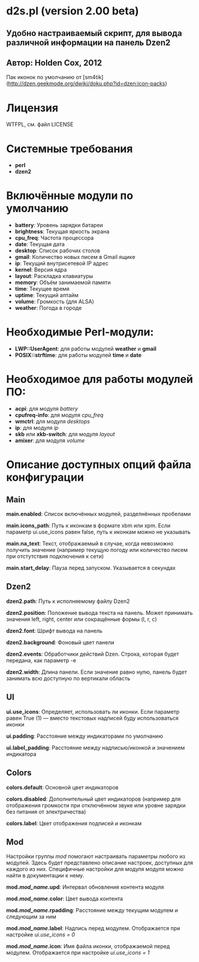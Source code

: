 d2s.pl (version 2.00 beta)
======================
## Удобно настраиваемый скрипт, для вывода различной информации на панель Dzen2
## Автор: Holden Cox, 2012

Пак иконок по умолчанию от [sm4tik] (http://dzen.geekmode.org/dwiki/doku.php?id=dzen:icon-packs)

# Лицензия
WTFPL, см. файл LICENSE

# Системные требования
* __perl__
* __dzen2__

# Включённые модули по умолчанию
* __battery__: Уровень зарядки батареи
* __brightness__: Текущая яркость экрана
* __cpu_freq__: Частота процессора
* __date__: Текущая дата
* __desktop__: Список рабочих столов
* __gmail__: Количество новых писем в Gmail ящике
* __ip__: Текущий внутрисетевой IP адрес
* __kernel__: Версия ядра
* __layout__: Раскладка клавиатуры
* __memory__: Объём занимаемой памяти
* __time__: Текущее время
* __uptime__: Текущий аптайм
* __volume__: Громкость (для ALSA)
* __weather__: Погода в городе

# Необходимые Perl-модули:
* __LWP::UserAgent__: для работы модулей __weather__ и __gmail__
* __POSIX::strftime__: для работы модулей __time__ и __date__

# Необходимое для работы модулей ПО:
* __acpi__: для модуля *battery*
* __cpufreq-info__: для модуля *cpu_freq*
* __wmctrl__: для модуля *desktops*
* __ip__: для модуля *ip*
* __skb__ или __xkb-switch__: для модуля *layout*
* __amixer__: для модуля *volume*

# Описание доступных опций файла конфигурации
## Main
__main.enabled__: Список включённых модулей, разделнённых пробелами

__main.icons_path__: Путь к иконкам в формате xbm или xpm. Если параметр ui.use_icons равен false, путь к иконкам можно не указывать

__main.na_text__: Текст, отображаемый в случае, когда невозможно получить значение (например текущую погоду или количество писем при отстутствия подключения к сети)

__main.start_delay__: Пауза перед запуском. Указывается в секундах

## Dzen2
__dzen2.path__: Путь к исполняемому файлу Dzen2

__dzen2.position__: Положение вывода текста на панель. Может принимать значения left, right, center или сокращённые формы (l, r, c)

__dzen2.font__: Шрифт вывода на панель

__dzen2.background__: Фоновый цвет панели

__dzen2.events__: Обработчики действий Dzen. Строка, которая будет передана, как параметр -e

__dzen2.width__: Длина панели. Если значение равно нулю, панель будет занимать всю доступную по вертикали область

## UI
__ui.use_icons__: Определяет, использовать ли иконки. Если параметр равен True (1) — вместо текстовых надписей буду использоваться иконки

__ui.padding__: Расстояние между индикаторами по умолчанию

__ui.label_padding__: Расстояние между надписью/иконкой и значением индикатора

## Colors
__colors.default__: Основной цвет индикаторов

__colors.disabled__: Дополнительный цвет индикаторов (например для отображения громкости при отключённом звуке или уровне зарядки без питания от электричества)

__colors.label__: Цвет отображения подписей и иконкам

## Mod
Настройки группы *mod* помогают настраивать параметры любого из модулей. Здесь будет представлено описание настроек, доступных для каждого из них. Специфичные настройки для модуля модуля можно найти в документации к нему.

__mod.*mod_name*.upd__: Интервал обновления контента модуля

__mod.*mod_name*.color__: Цвет вывода контента

__mod.*mod_name*.rpadding__: Расстояние между текущим модулем и следующим за ним

__mod.*mod_name*.label__: Надпись перед модулем. Отображается при настройке *ui.use_icons = 0*

__mod.*mod_name*.icon__: Имя файла иконки, отображаемой перед модулем. Отображается при настройке *ui.use_icons = 1*